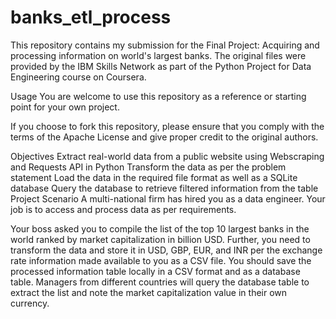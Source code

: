 # banks_etl_process

This repository contains my submission for the Final Project: Acquiring and processing information on world's largest banks. The original files were provided by the IBM Skills Network as part of the Python Project for Data Engineering course on Coursera.

Usage
You are welcome to use this repository as a reference or starting point for your own project.

If you choose to fork this repository, please ensure that you comply with the terms of the Apache License and give proper credit to the original authors.

Objectives
Extract real-world data from a public website using Webscraping and Requests API in Python
Transform the data as per the problem statement
Load the data in the required file format as well as a SQLite database
Query the database to retrieve filtered information from the table
Project Scenario
A multi-national firm has hired you as a data engineer. Your job is to access and process data as per requirements.

Your boss asked you to compile the list of the top 10 largest banks in the world ranked by market capitalization in billion USD. Further, you need to transform the data and store it in USD, GBP, EUR, and INR per the exchange rate information made available to you as a CSV file. You should save the processed information table locally in a CSV format and as a database table. Managers from different countries will query the database table to extract the list and note the market capitalization value in their own currency.
